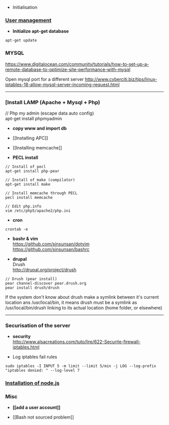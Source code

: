 * Initialisation 

### [User management](Server-Install#user--password)

* **Initialize apt-get database**
```
apt-get update
```

### MYSQL 

https://www.digitalocean.com/community/tutorials/how-to-set-up-a-remote-database-to-optimize-site-performance-with-mysql

Open mysql port for a different server
http://www.cyberciti.biz/tips/linux-iptables-18-allow-mysql-server-incoming-request.html

***

### [Install LAMP (Apache + Mysql + Php)

// Php my admin (escape data auto config)   
apt-get install phpmyadmin

* **copy www and import db**

* [[Installing APC]]

* [[Installing memcache]]

* **PECL install**   

```
// Install of pecl
apt-get install php-pear

// Install of make (compilator)
apt-get install make

// Install memcache through PECL
pecl install memcache

// Edit php.info 
vim /etc/php5/apache2/php.ini
```

* **cron**   
```
crontab -e
```

* **bashr & vim**   
https://github.com/sinsunsan/dotvim   
https://github.com/sinsunsan/bashrc

* **drupal**   
Drush   
http://drupal.org/project/drush   

```
// Drush (pear install) 
pear channel-discover pear.drush.org
pear install drush/drush

```
If the system don't know about drush make a symlink between it's current location ans /usr/local/bin, it means drush must be a symlink as 
/usr/local/bin/drush linking to its actual location (home folder, or elsewhere)

****

### Securisation of the server 

* **security**    
http://www.alsacreations.com/tuto/lire/622-Securite-firewall-iptables.html

* Log iptables fail rules
````
sudo iptables -I INPUT 5 -m limit --limit 5/min -j LOG --log-prefix "iptables denied: " --log-level 7
````

### [Installation of node.js](Server-Install#node) 


### Misc 

* **[[add a user account]]**

* [[Bash not sourced problem]]
